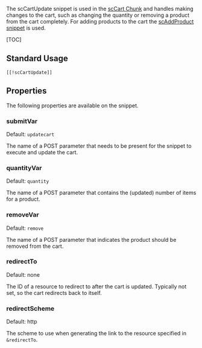 The scCartUpdate snippet is used in the [scCart Chunk](../Chunks/scCart) and handles making changes to the cart, such as changing the quantity or removing a product from the cart completely. For adding products to the cart the [scAddProduct snippet](scAddProduct) is used. 

[TOC]

## Standard Usage

````
[[!scCartUpdate]]
````

## Properties

The following properties are available on the snippet. 

### submitVar

Default: `updatecart`

The name of a POST parameter that needs to be present for the snippet to execute and update the cart.

### quantityVar

Default: `quantity`

The name of a POST parameter that contains the (updated) number of items for a product.

### removeVar

Default: `remove`

The name of a POST parameter that indicates the product should be removed from the cart.

### redirectTo

Default: none

The ID of a resource to redirect to after the cart is updated. Typically not set, so the cart redirects back to itself.

### redirectScheme

Default: http

The scheme to use when generating the link to the resource specified in `&redirectTo`.
